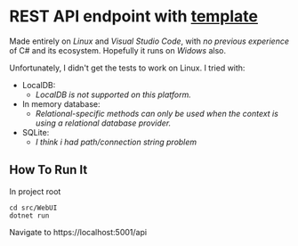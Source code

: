 # REST API endpoint with [template](https://github.com/jasontaylordev/CleanArchitecture)

Made entirely on *Linux* and *Visual Studio Code*, with
*no previous experience* of C# and its ecosystem. Hopefully it runs on
*Widows* also.

Unfortunately, I didn't get the tests to work on Linux. I tried with:
- LocalDB:
	- *LocalDB is not supported on this platform.*
- In memory database:
	- *Relational-specific methods can only be used when the context is using a relational database provider.*
- SQLite:
	- *I think i had path/connection string problem*

## How To Run It

In project root

```
cd src/WebUI
dotnet run
```

Navigate to https://localhost:5001/api
